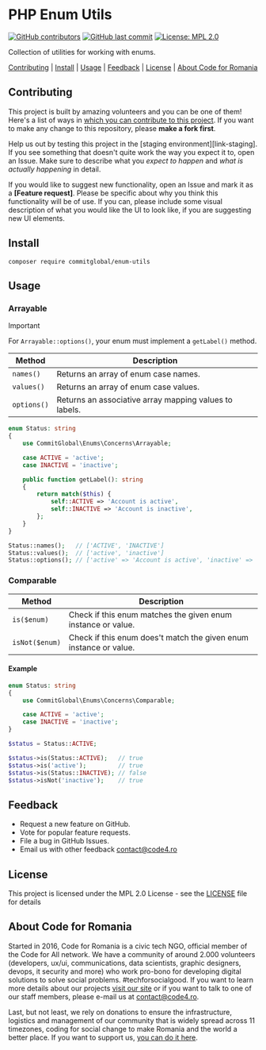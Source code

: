 # PHP Enum Utils

[![GitHub contributors][ico-contributors]][link-contributors]
[![GitHub last commit][ico-last-commit]][link-last-commit]
[![License: MPL 2.0][ico-license]][link-license]

Collection of utilities for working with enums.

[Contributing](#contributing) | [Install](#install) | [Usage](#usage) | [Feedback](#feedback) | [License](#license) | [About Code for Romania](#about-code-for-romania)

## Contributing

This project is built by amazing volunteers and you can be one of them! Here's a list of ways in [which you can contribute to this project][link-contributing]. If you want to make any change to this repository, please **make a fork first**.

Help us out by testing this project in the [staging environment][link-staging]. If you see something that doesn't quite work the way you expect it to, open an Issue. Make sure to describe what you _expect to happen_ and _what is actually happening_ in detail.

If you would like to suggest new functionality, open an Issue and mark it as a __[Feature request]__. Please be specific about why you think this functionality will be of use. If you can, please include some visual description of what you would like the UI to look like, if you are suggesting new UI elements.

## Install

```console
composer require commitglobal/enum-utils
```

## Usage

### Arrayable

> [!important]
> For `Arrayable::options()`, your enum must implement a `getLabel()` method.

| Method      | Description                                            |
| ----------- | ------------------------------------------------------ |
| `names()`   | Returns an array of enum case names.                   |
| `values()`  | Returns an array of enum case values.                  |
| `options()` | Returns an associative array mapping values to labels. |

```php
enum Status: string
{
    use CommitGlobal\Enums\Concerns\Arrayable;

    case ACTIVE = 'active';
    case INACTIVE = 'inactive';

    public function getLabel(): string
    {
        return match($this) {
            self::ACTIVE => 'Account is active',
            self::INACTIVE => 'Account is inactive',
        };
    }
}
```

```php
Status::names();   // ['ACTIVE', 'INACTIVE']
Status::values();  // ['active', 'inactive']
Status::options(); // ['active' => 'Account is active', 'inactive' => 'Account is inactive']
```

### Comparable

| Method         | Description                                                       |
| -------------- | ----------------------------------------------------------------- |
| `is($enum)`    | Check if this enum matches the given enum instance or value.      |
| `isNot($enum)` | Check if this enum does't match the given enum instance or value. |

#### Example
```php
enum Status: string
{
    use CommitGlobal\Enums\Concerns\Comparable;

    case ACTIVE = 'active';
    case INACTIVE = 'inactive';
}
```

```php
$status = Status::ACTIVE;

$status->is(Status::ACTIVE);   // true
$status->is('active');         // true
$status->is(Status::INACTIVE); // false
$status->isNot('inactive');    // true
```

## Feedback

* Request a new feature on GitHub.
* Vote for popular feature requests.
* File a bug in GitHub Issues.
* Email us with other feedback contact@code4.ro

## License

This project is licensed under the MPL 2.0 License - see the [LICENSE](LICENSE) file for details

## About Code for Romania

Started in 2016, Code for Romania is a civic tech NGO, official member of the Code for All network. We have a community of around 2.000 volunteers (developers, ux/ui, communications, data scientists, graphic designers, devops, it security and more) who work pro-bono for developing digital solutions to solve social problems. #techforsocialgood. If you want to learn more details about our projects [visit our site][link-code4] or if you want to talk to one of our staff members, please e-mail us at contact@code4.ro.

Last, but not least, we rely on donations to ensure the infrastructure, logistics and management of our community that is widely spread across 11 timezones, coding for social change to make Romania and the world a better place. If you want to support us, [you can do it here][link-donate].


[ico-contributors]: https://img.shields.io/github/contributors/code4romania/php-enum-utils.svg?style=for-the-badge
[ico-last-commit]: https://img.shields.io/github/last-commit/code4romania/php-enum-utils.svg?style=for-the-badge
[ico-license]: https://img.shields.io/badge/license-MPL%202.0-brightgreen.svg?style=for-the-badge

[link-contributors]: https://github.com/code4romania/php-enum-utils/graphs/contributors
[link-last-commit]: https://github.com/code4romania/php-enum-utils/commits/main
[link-license]: https://opensource.org/licenses/MPL-2.0
[link-contributing]: https://github.com/code4romania/.github/blob/main/CONTRIBUTING.md

[link-code4]: https://www.code4.ro/en/
[link-donate]: https://code4.ro/en/donate/
